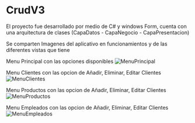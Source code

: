 # CrudV3

El proyecto fue desarrollado por medio de C# y windows Form, 
cuenta con una arquitectura de clases (CapaDatos - CapaNegocio - CapaPresentacion)

Se comparten Imagenes del aplicativo en funcionamientos y de las diferentes vistas que tiene

Menu Principal con las opciones disponibles
![MenuPrincipal](https://github.com/Nathsit/AplicacionCRUD/assets/142270807/9bf09a2c-6ecb-428f-9abf-789cf3ee65b6)

Menu Clientes con las opcion de Añadir, Eliminar, Editar Clientes
![MenuClientes](https://github.com/Nathsit/AplicacionCRUD/assets/142270807/763dfd29-7721-4e76-b556-5c6e57e4aa2f)

Menu Productos con las opcion de Añadir, Eliminar, Editar Clientes
![MenuProductos](https://github.com/Nathsit/AplicacionCRUD/assets/142270807/3f0e0bf9-bff6-4655-9638-9e1e432addf8)

Menu Empleados con las opcion de Añadir, Eliminar, Editar Clientes
![MenuEmpleados](https://github.com/Nathsit/AplicacionCRUD/assets/142270807/49a7bcb6-6711-4c71-91c3-4268ebd517ae)


